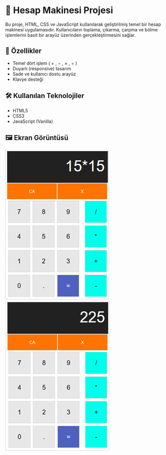 # 🧮 Hesap Makinesi Projesi

Bu proje, HTML, CSS ve JavaScript kullanılarak geliştirilmiş temel bir hesap makinesi uygulamasıdır. 
Kullanıcıların toplama, çıkarma, çarpma ve bölme işlemlerini basit bir arayüz üzerinden gerçekleştirmesini sağlar.

## 🚀 Özellikler

- Temel dört işlem ( + , − , × , ÷ )
- Duyarlı (responsive) tasarım
- Sade ve kullanıcı dostu arayüz
- Klavye desteği

## 🛠️ Kullanılan Teknolojiler

- HTML5  
- CSS3  
- JavaScript (Vanilla)

## 🖼️ Ekran Görüntüsü

![Uygulama Görseli](screenshot1.png)
![Uygulama Görseli](screenshot2.png)